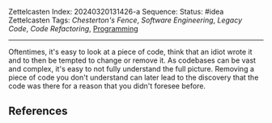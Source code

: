 Zettelcasten Index: 20240320131426-a
Sequence:
Status: #idea
Zettelcasten Tags: *Chesterton's Fence*, *Software Engineering*, *Legacy Code*, *Code Refactoring*, [Programming](../map-of-content/Programming.md)

---

Oftentimes, it's easy to look at a piece of code, think that an idiot wrote it and to then be tempted to change or remove it. As codebases can be vast and complex, it's easy to not fully understand the full picture. Removing a piece of code you don't understand can later lead to the discovery that the code was there for a reason that you didn't foresee before.

## References
